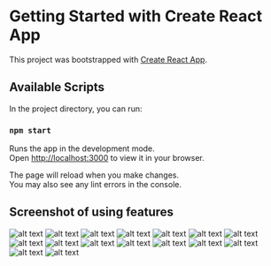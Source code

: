 # Getting Started with Create React App

This project was bootstrapped with [Create React App](https://github.com/facebook/create-react-app).

## Available Scripts

In the project directory, you can run:

### `npm start`

Runs the app in the development mode.\
Open [http://localhost:3000](http://localhost:3000) to view it in your browser.

The page will reload when you make changes.\
You may also see any lint errors in the console.

## Screenshot of using features

![alt text](public/screenshot/todo-app1.png?raw=true)
![alt text](public/screenshot/todo-app2.png?raw=true)
![alt text](public/screenshot/todo-app3.png?raw=true)
![alt text](public/screenshot/todo-app4.png?raw=true)
![alt text](public/screenshot/todo-app5.png?raw=true)
![alt text](public/screenshot/todo-app6.png?raw=true)
![alt text](public/screenshot/todo-app7.png?raw=true)
![alt text](public/screenshot/todo-app8.png?raw=true)
![alt text](public/screenshot/todo-app9.png?raw=true)
![alt text](public/screenshot/todo-app10.png?raw=true)
![alt text](public/screenshot/todo-app11.png?raw=true)
![alt text](public/screenshot/todo-app12.png?raw=true)
![alt text](public/screenshot/todo-app13.png?raw=true)
![alt text](public/screenshot/todo-app14.png?raw=true)
![alt text](public/screenshot/todo-app15.png?raw=true)
![alt text](public/screenshot/todo-app16.png?raw=true)
